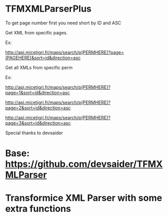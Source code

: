 # TFMXMLParserPlus

To get page number first you need short by ID and ASC

Get XML from specific pages.

Ex: 

http://api.micetigri.fr/maps/search/p(PERMHERE)?page=(PAGEHERE)&sort=id&direction=asc

Get all XMLs from specific perm

Ex:

http://api.micetigri.fr/maps/search/p(PERMHERE)?page=1&sort=id&direction=asc

http://api.micetigri.fr/maps/search/p(PERMHERE)?page=2&sort=id&direction=asc

http://api.micetigri.fr/maps/search/p(PERMHERE)?page=3&sort=id&direction=asc

Special thanks to devsaider
# Base: https://github.com/devsaider/TFMXMLParser
# Transformice XML Parser with some extra functions
